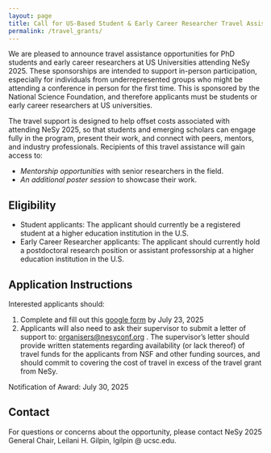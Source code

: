 ```yaml
---
layout: page
title: Call for US-Based Student & Early Career Researcher Travel Assistance
permalink: /travel_grants/
---
```


We are pleased to announce travel assistance opportunities for PhD students and early career researchers at US Universities attending NeSy 2025. These sponsorships are intended to support in-person participation, especially for individuals from underrepresented groups who might be attending a conference in person for the first time.  This is sponsored by the National Science Foundation, and therefore applicants must be students or early career researchers at US universities.

The travel support is designed to help offset costs associated with attending NeSy 2025, so that students and emerging scholars can engage fully in the program, present their work, and connect with peers, mentors, and industry professionals.
Recipients of this travel assistance will gain access to:
- _Mentorship opportunities_ with senior researchers in the field.
- _An additional poster session_ to showcase their work.

## Eligibility

- Student applicants: The applicant should currently be a registered student at a higher education institution in the U.S.
- Early Career Researcher applicants: The applicant should currently hold a postdoctoral research position or assistant professorship at a higher education institution in the U.S. 

## Application Instructions

Interested applicants should:
1. Complete and fill out this [google form](https://forms.gle/VfZ5oZN8F3pZ8EgW9) by July 23, 2025
2. Applicants will also need to ask their supervisor to submit a letter of support to: organisers@nesyconf.org . The supervisor’s letter should provide written statements regarding availability (or lack thereof) of travel funds for the applicants from NSF and other funding sources, and should commit to covering the cost of travel in excess of the travel grant from
NeSy. 

Notification of Award: July 30, 2025

## Contact
For questions or concerns about the opportunity, please contact NeSy 2025 General Chair, Leilani H. Gilpin, lgilpin @ ucsc.edu.  